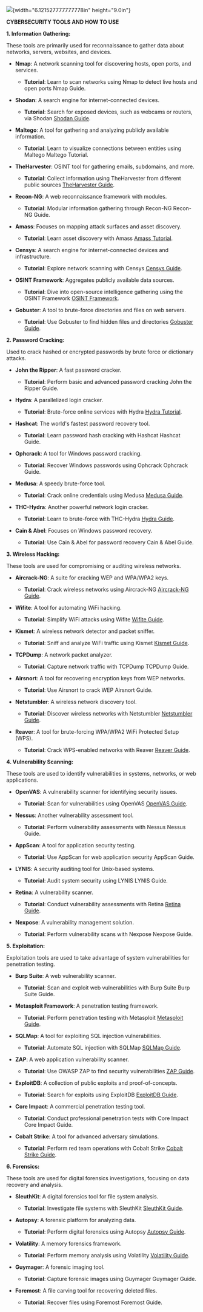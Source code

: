 ![](media/image1.jpg){width="6.121527777777778in" height="9.0in"}

**CYBERSECURITY TOOLS AND HOW TO USE**

**1. Information Gathering:**

These tools are primarily used for reconnaissance to gather data about
networks, servers, websites, and devices.

- **Nmap**: A network scanning tool for discovering hosts, open ports,
  and services.

  - **Tutorial**: Learn to scan networks using Nmap to detect live hosts
    and open ports Nmap Guide.

- **Shodan**: A search engine for internet-connected devices.

  - **Tutorial**: Search for exposed devices, such as webcams or
    routers, via Shodan [Shodan Guide](https://www.shodan.io/).

- **Maltego**: A tool for gathering and analyzing publicly available
  information.

  - **Tutorial**: Learn to visualize connections between entities using
    Maltego Maltego Tutorial.

- **TheHarvester**: OSINT tool for gathering emails, subdomains, and
  more.

  - **Tutorial**: Collect information using TheHarvester from different
    public sources [TheHarvester
    Guide](https://github.com/laramies/theHarvester).

- **Recon-NG**: A web reconnaissance framework with modules.

  - **Tutorial**: Modular information gathering through Recon-NG
    Recon-NG Guide.

- **Amass**: Focuses on mapping attack surfaces and asset discovery.

  - **Tutorial**: Learn asset discovery with Amass [Amass
    Tutorial](https://github.com/OWASP/Amass).

- **Censys**: A search engine for internet-connected devices and
  infrastructure.

  - **Tutorial**: Explore network scanning with Censys [Censys
    Guide](https://censys.io).

- **OSINT Framework**: Aggregates publicly available data sources.

  - **Tutorial**: Dive into open-source intelligence gathering using the
    OSINT Framework [OSINT Framework](https://osintframework.com/).

- **Gobuster**: A tool to brute-force directories and files on web
  servers.

  - **Tutorial**: Use Gobuster to find hidden files and directories
    [Gobuster Guide](https://github.com/OJ/gobuster).

**2. Password Cracking:**

Used to crack hashed or encrypted passwords by brute force or dictionary
attacks.

- **John the Ripper**: A fast password cracker.

  - **Tutorial**: Perform basic and advanced password cracking John the
    Ripper Guide.

- **Hydra**: A parallelized login cracker.

  - **Tutorial**: Brute-force online services with Hydra [Hydra
    Tutorial](https://github.com/vanhauser-thc/thc-hydra).

- **Hashcat**: The world's fastest password recovery tool.

  - **Tutorial**: Learn password hash cracking with Hashcat Hashcat
    Guide.

- **Ophcrack**: A tool for Windows password cracking.

  - **Tutorial**: Recover Windows passwords using Ophcrack Ophcrack
    Guide.

- **Medusa**: A speedy brute-force tool.

  - **Tutorial**: Crack online credentials using Medusa [Medusa
    Guide](https://github.com/jmk-foofus/medusa).

- **THC-Hydra**: Another powerful network login cracker.

  - **Tutorial**: Learn to brute-force with THC-Hydra [Hydra
    Guide](https://github.com/vanhauser-thc/thc-hydra).

- **Cain & Abel**: Focuses on Windows password recovery.

  - **Tutorial**: Use Cain & Abel for password recovery Cain & Abel
    Guide.

**3. Wireless Hacking:**

These tools are used for compromising or auditing wireless networks.

- **Aircrack-NG**: A suite for cracking WEP and WPA/WPA2 keys.

  - **Tutorial**: Crack wireless networks using Aircrack-NG [Aircrack-NG
    Guide](https://www.aircrack-ng.org/).

- **Wifite**: A tool for automating WiFi hacking.

  - **Tutorial**: Simplify WiFi attacks using Wifite [Wifite
    Guide](https://github.com/derv82/wifite2).

- **Kismet**: A wireless network detector and packet sniffer.

  - **Tutorial**: Sniff and analyze WiFi traffic using Kismet [Kismet
    Guide](https://www.kismetwireless.net/).

- **TCPDump**: A network packet analyzer.

  - **Tutorial**: Capture network traffic with TCPDump TCPDump Guide.

- **Airsnort**: A tool for recovering encryption keys from WEP networks.

  - **Tutorial**: Use Airsnort to crack WEP Airsnort Guide.

- **Netstumbler**: A wireless network discovery tool.

  - **Tutorial**: Discover wireless networks with Netstumbler
    [Netstumbler Guide](http://www.stumbler.net/).

- **Reaver**: A tool for brute-forcing WPA/WPA2 WiFi Protected Setup
  (WPS).

  - **Tutorial**: Crack WPS-enabled networks with Reaver [Reaver
    Guide](https://github.com/t6x/reaver-wps-fork-t6x).

**4. Vulnerability Scanning:**

These tools are used to identify vulnerabilities in systems, networks,
or web applications.

- **OpenVAS**: A vulnerability scanner for identifying security issues.

  - **Tutorial**: Scan for vulnerabilities using OpenVAS [OpenVAS
    Guide](https://www.openvas.org/).

- **Nessus**: Another vulnerability assessment tool.

  - **Tutorial**: Perform vulnerability assessments with Nessus Nessus
    Guide.

- **AppScan**: A tool for application security testing.

  - **Tutorial**: Use AppScan for web application security AppScan
    Guide.

- **LYNIS**: A security auditing tool for Unix-based systems.

  - **Tutorial**: Audit system security using LYNIS LYNIS Guide.

- **Retina**: A vulnerability scanner.

  - **Tutorial**: Conduct vulnerability assessments with Retina [Retina
    Guide](https://www.beyondtrust.com/).

- **Nexpose**: A vulnerability management solution.

  - **Tutorial**: Perform vulnerability scans with Nexpose Nexpose
    Guide.

**5. Exploitation:**

Exploitation tools are used to take advantage of system vulnerabilities
for penetration testing.

- **Burp Suite**: A web vulnerability scanner.

  - **Tutorial**: Scan and exploit web vulnerabilities with Burp Suite
    Burp Suite Guide.

- **Metasploit Framework**: A penetration testing framework.

  - **Tutorial**: Perform penetration testing with Metasploit
    [Metasploit Guide](https://www.metasploit.com/).

- **SQLMap**: A tool for exploiting SQL injection vulnerabilities.

  - **Tutorial**: Automate SQL injection with SQLMap [SQLMap
    Guide](https://sqlmap.org/).

- **ZAP**: A web application vulnerability scanner.

  - **Tutorial**: Use OWASP ZAP to find security vulnerabilities [ZAP
    Guide](https://www.zaproxy.org/).

- **ExploitDB**: A collection of public exploits and proof-of-concepts.

  - **Tutorial**: Search for exploits using ExploitDB [ExploitDB
    Guide](https://www.exploit-db.com/).

- **Core Impact**: A commercial penetration testing tool.

  - **Tutorial**: Conduct professional penetration tests with Core
    Impact Core Impact Guide.

- **Cobalt Strike**: A tool for advanced adversary simulations.

  - **Tutorial**: Perform red team operations with Cobalt Strike [Cobalt
    Strike Guide](https://www.cobaltstrike.com/).

**6. Forensics:**

These tools are used for digital forensics investigations, focusing on
data recovery and analysis.

- **SleuthKit**: A digital forensics tool for file system analysis.

  - **Tutorial**: Investigate file systems with SleuthKit [SleuthKit
    Guide](http://www.sleuthkit.org/).

- **Autopsy**: A forensic platform for analyzing data.

  - **Tutorial**: Perform digital forensics using Autopsy [Autopsy
    Guide](https://www.autopsy.com/).

- **Volatility**: A memory forensics framework.

  - **Tutorial**: Perform memory analysis using Volatility [Volatility
    Guide](https://www.volatilityfoundation.org/).

- **Guymager**: A forensic imaging tool.

  - **Tutorial**: Capture forensic images using Guymager Guymager Guide.

- **Foremost**: A file carving tool for recovering deleted files.

  - **Tutorial**: Recover files using Foremost Foremost Guide.
